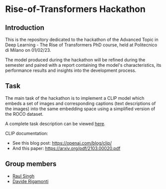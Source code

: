 # Rise-of-Transformers Hackathon

## Introduction

This is the repository dedicated to the hackathon of the Advanced Topic in Deep Learning - The Rise of Transformers PhD course, held at Politecnico di Milano on 01/02/23.

The model produced during the hackathon will be refined during the semester and paired with a report containing the model's characteristics, its performance results and insights into the development process.

## Task

The main task of the hackathon is to implement a CLIP model which embeds a
set of images and corresponding captions (text descriptions of the images) into the same
embedding space using a simplified version of the ROCO dataset.

A complete task description can be viewed [here](Hackathon%20Task%20Description.pdf).

CLIP documentation:
- See this blog post: https://openai.com/blog/clip/
- And this paper: https://arxiv.org/pdf/2103.00020.pdf

## Group members

- [Raul Singh](https://github.com/RaulSingh-7)
- [Davide Rigamonti](https://github.com/daviderigamonti)
